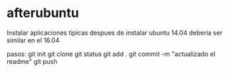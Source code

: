 # afterubuntu
Instalar aplicaciones tipicas despues de instalar ubuntu 14.04
debería ser similar en el 16.04

pasos:
git init
git clone
git status
git add .
git commit -m "actualizado el readme"
git push
